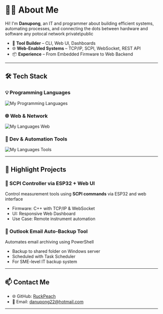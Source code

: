 


# 👨‍💻 About Me
Hi! I'm **Danupong**, an IT and programmer  about building efficient systems, automating processes, and connecting the dots between hardware and software any potocal network private\public

- 🧰 **Tool Builder** – CLI, Web UI, Dashboards
- 🌐 **Web-Enabled Systems** – TCP/IP, SCPI, WebSocket, REST API
- 📦 **Experience** – From Embedded Firmware to Web Backend

---

## 🛠️ Tech Stack

### 💡 Programming Languages  

![My Programming Languages](https://skillicons.dev/icons?i=python,c,cpp,cs&theme=dark&perline=15)




### 🌐 Web & Network  
![My Languages Web](https://skillicons.dev/icons?i=html,css,javascript&theme=dark&perline=15)




### 🧰 Dev & Automation Tools  
![My Languages Tools](https://skillicons.dev/icons?i=arduino,visualstudio,vscode&theme=dark&perline=15)

---





## 🚀 Highlight Projects

### 🧪 SCPI Controller via ESP32 + Web UI  
Control measurement tools using **SCPI commands** via ESP32 and web interface  
- Firmware: C++ with TCP/IP & WebSocket  
- UI: Responsive Web Dashboard  
- Use Case: Remote instrument automation

### 📂 Outlook Email Auto-Backup Tool  
Automates email archiving using PowerShell  
- Backup to shared folder on Windows server  
- Scheduled with Task Scheduler  
- For SME-level IT backup system


---

## 📫 Contact Me

- 🌐 GitHub: [RuckPeach](https://github.com/RuckPeach)
- 📧 Email: danupong22@hotmail.com

---
